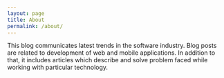 ```yaml
---
layout: page
title: About
permalink: /about/
---
```

This blog communicates latest trends in the software industry. Blog posts are related to development of web and mobile applications. In addition to that, it includes articles which describe and solve problem faced while working with particular technology.
